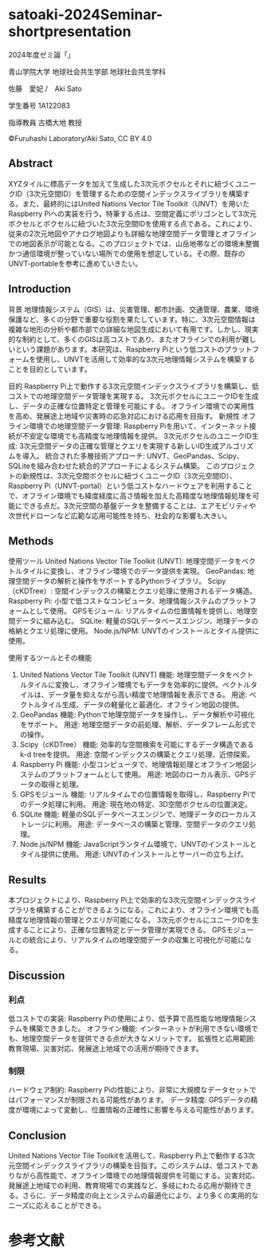 # satoaki-2024Seminar-shortpresentation
2024年度ゼミ論「」

青山学院大学 地球社会共生学部 地球社会共生学科

佐藤　愛妃 /　Aki Sato

学生番号 1A122083

指導教員 古橋大地 教授

©︎Furuhashi Laboratory/Aki Sato, CC BY 4.0

## Abstract
XYZタイルに標高データを加えて生成した3次元ボクセルとそれに紐づくユニークID（3次元空間ID）を管理するための空間インデックスライブラリを構築する。また、最終的にはUnited Nations Vector Tile Toolkit（UNVT）を用いたRaspberry Piへの実装を行う。特筆する点は、空間定義にポリゴンとして3次元ボクセルとボクセルに紐づいた3次元空間IDを使用する点である。これにより、従来の2次元地図やアナログ地図よりも詳細な地理空間データ管理とオフラインでの地図表示が可能となる。このプロジェクトでは、山岳地帯などの環境未整備かつ通信環境が整っていない場所での使用を想定している。その際、既存のUNVT-portableを参考に進めていきたい。

## Introduction
背景
地理情報システム（GIS）は、災害管理、都市計画、交通管理、農業、環境保護など、多くの分野で重要な役割を果たしています。特に、3次元空間情報は複雑な地形の分析や都市部での詳細な地図生成において有用です。しかし、現実的な制約として、多くのGISは高コストであり、またオフラインでの利用が難しいという課題があります。本研究は、Raspberry Piという低コストのプラットフォームを使用し、UNVTを活用して効率的な3次元地理情報システムを構築することを目的としています。

目的
Raspberry Pi上で動作する3次元空間インデックスライブラリを構築し、低コストでの地理空間データ管理を実現する。
3次元ボクセルにユニークIDを生成し、データの正確な位置特定と管理を可能にする。
オフライン環境での実用性を高め、発展途上地域や災害時の応急対応における応用を目指す。
新規性
オフライン環境での地理空間データ管理: Raspberry Piを用いて、インターネット接続が不安定な環境でも高精度な地理情報を提供。
3次元ボクセルのユニークID生成: 3次元空間データの正確な管理とクエリを実現する新しいID生成アルゴリズムを導入。
統合された多層技術アプローチ: UNVT、GeoPandas、Scipy、SQLiteを組み合わせた統合的アプローチによるシステム構築。
このプロジェクトの新規性は、3次元空間ボクセルに紐づくユニークID（3次元空間ID）、Raspberry Pi（UNVT-portal）という低コストなハードウェアを利用することで、オフライン環境でも緯度経度に高さ情報を加えた高精度な地理情報処理を可能にできる点だ。3次元空間の基盤データを整備することは、エアモビリティや次世代ドローンなど広範な応用可能性を持ち、社会的な影響も大きい。

## Methods
使用ツール
United Nations Vector Tile Toolkit (UNVT): 地理空間データをベクトルタイルに変換し、オフライン環境でのデータ提供を実現。
GeoPandas: 地理空間データの解析と操作をサポートするPythonライブラリ。
Scipy（cKDTree）: 空間インデックスの構築とクエリ処理に使用されるデータ構造。
Raspberry Pi: 小型で低コストなコンピュータ、地理情報システムのプラットフォームとして使用。
GPSモジュール: リアルタイムの位置情報を提供し、地理空間データに組み込む。
SQLite: 軽量のSQLデータベースエンジン、地理データの格納とクエリ処理に使用。
Node.js/NPM: UNVTのインストールとタイル提供に使用。

使用するツールとその機能
1. United Nations Vector Tile Toolkit (UNVT)
機能: 地理空間データをベクトルタイルに変換し、オフライン環境でもデータを効率的に提供。ベクトルタイルは、データ量を抑えながら高い精度で地理情報を表示できる。
用途: ベクトルタイル生成、データの軽量化と最適化、オフライン地図の提供。
2. GeoPandas
機能: Pythonで地理空間データを操作し、データ解析や可視化をサポート。
用途: 地理空間データの前処理、解析、データフレーム形式での操作。
3. Scipy（cKDTree）
機能: 効率的な空間検索を可能にするデータ構造であるk-d treeを提供。
用途: 空間インデックスの構築とクエリ処理、近傍探索。
4. Raspberry Pi
機能: 小型コンピュータで、地理情報処理とオフライン地図システムのプラットフォームとして使用。
用途: 地図のローカル表示、GPSデータの取得と処理。
5. GPSモジュール
機能: リアルタイムでの位置情報を取得し、Raspberry Piでのデータ処理に利用。
用途: 現在地の特定、3D空間ボクセルの位置決定。
6. SQLite
機能: 軽量のSQLデータベースエンジンで、地理データのローカルストレージに利用。
用途: データベースの構築と管理、空間データのクエリ処理。
7. Node.js/NPM
機能: JavaScriptランタイム環境で、UNVTのインストールとタイル提供に使用。
用途: UNVTのインストールとサーバーの立ち上げ。

## Results
本プロジェクトにより、Raspberry Pi上で効率的な3次元空間インデックスライブラリを構築することができるようになる。これにより、オフライン環境でも高精度な地理情報の管理とクエリが可能になる。
3次元ボクセルにユニークIDを生成することにより、正確な位置特定とデータ管理が実現できる。
GPSモジュールとの統合により、リアルタイムの地理空間データの収集と可視化が可能になる。

## Discussion
### 利点
低コストでの実装: Raspberry Piの使用により、低予算で高性能な地理情報システムを構築できました。
オフライン機能: インターネットが利用できない環境でも、地理空間データを提供できる点が大きなメリットです。
拡張性と応用範囲: 教育現場、災害対応、発展途上地域での活用が期待できます。
### 制限
ハードウェア制約: Raspberry Piの性能により、非常に大規模なデータセットではパフォーマンスが制限される可能性があります。
データ精度: GPSデータの精度が環境によって変動し、位置情報の正確性に影響を与える可能性があります。

## Conclusion
United Nations Vector Tile Toolkitを活用して、Raspberry Pi上で動作する3次元空間インデックスライブラリの構築を目指す。このシステムは、低コストでありながら高性能で、オフライン環境での地理情報提供を可能にする。災害対応、発展途上地域での利用、教育現場での実践など、多岐にわたる応用が期待できる。さらに、データ精度の向上とシステムの最適化により、より多くの実用的なニーズに応えることができる。

# 参考文献
